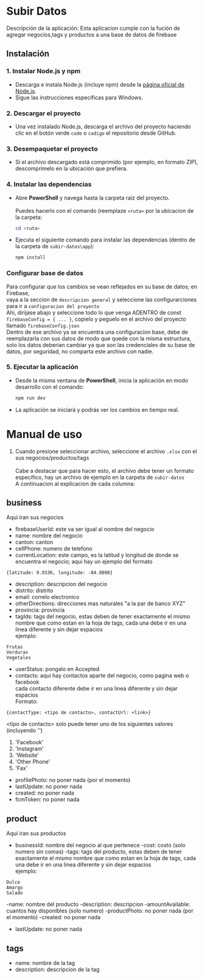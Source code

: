 # Subir Datos
Descripción de la aplicación:
Esta aplicacion cumple con la fución de agregar negocios,tags y productos a una base de datos de firebase

## Instalación

### 1. Instalar Node.js y npm

- Descarga e instala Node.js (incluye npm) desde la [página oficial de Node.js](https://nodejs.org/).  
- Sigue las instrucciones específicas para Windows.

### 2. Descargar el proyecto

- Una vez instalado Node.js, descarga el archivo del proyecto haciendo clic en el botón verde `code` o `codigo` el repositorio desde GitHub.

### 3. Desempaquetar el proyecto

- Si el archivo descargado está comprimido (por ejemplo, en formato ZIP), descomprímelo en la ubicación que prefiera.

### 4. Instalar las dependencias

- Abre **PowerShell** y navega hasta la carpeta raíz del proyecto.<br><br> Puedes hacerlo con el comando (reemplaze `<ruta>` por la ubicacion de la carpeta:
  ```powershell
  cd <ruta>
  ```
- Ejecuta el siguiente comando para instalar las dependencias (dentro de la carpeta de `subir-datos\app`):
  ```powershell
  npm install
  ```
### Configurar base de datos
Para configurar que los cambios se vean reflejados en su base de datos; en Firebase,
<br> vaya a la seccion de `descripcion general` y seleccione las configurarciones para ir a `configuracion del proyecto`<br>
Ahi, dirijase abajo y seleccione todo lo que venga ADENTRO de const `firebaseConfig = { ... }`, copielo y peguelo en el archivo del proyecto llamado `firebaseConfig.json`<br>
Dentro de ese archivo ya se encuentra una configuracion base, debe de reemplazarla con sus datos de modo que quede con la misma estructura, solo los datos deberian cambiar ya que son las credenciales de su base de datos, por seguridad, no comparta este archivo con nadie.
### 5. Ejecutar la aplicación

- Desde la misma ventana de **PowerShell**, inicia la aplicación en modo desarrollo con el comando:
  ```powershell
  npm run dev
  ```
- La aplicación se iniciará y podrás ver los cambios en tiempo real.

# Manual de uso
1. Cuando presione seleccionar archivo, seleccione el archivo `.xlsx` con el sus negocios/productos/tags<br><br>
Cabe a destacar que para hacer esto, el archivo debe tener un formato especifico, hay un archivo de ejemplo en la carpeta de `subir-datos` <br>
A continuacion al explicacion de cada columna:
## business
Aqui iran sus negocios
- firebaseUserId: este va ser igual al nombre del negocio
- name: nombre del negocio
- canton: canton
- cellPhone: numero de telefono
- currentLocation: este campo, es la latitud y longitud de donde se encuentra el negocio;
aqui hay un ejemplo del formato 
```
{latitude: 9.9336, longitude: -84.0800}
```
- description: descripcion del negocio
- distrito: distrito
- email: correlo electronico
- otherDirections: direcciones mas naturales "a la par de banco XYZ"
- provincia: provincia
- tagIds: tags del negocio, estas deben de tener exactamente el mismo nombre que como estan en la hoja de tags, cada una debe ir en una linea diferente y sin dejar espacios<br>
ejemplo:
```
Frutas
Verduras
Vegetales
```
- userStatus: pongalo en Accepted
- contacts: aqui hay contactos aparte del negocio, como pagina web o facebook<br>
cada contacto diferente debe ir en una linea diferente y sin dejar espacios<br>
Formato:
```
{contactType: <tipo de contacto>, contactUrl: <link>}
```
\<tipo de contacto\> solo puede tener uno de los siguientes valores (incluyendo '')<br>
1. 'Facebook'
2. 'Instagram'
3. 'Website'
4. 'Other Phone'
5. 'Fax'

- profilePhoto: no poner nada (por el momento)
- lastUpdate: no poner nada
- created: no poner nada
- fcmToken: no poner nada
 ## product
Aqui iran sus productos
- businessId: nombre del negocio al que pertenece
-cost: costo (solo numero sin comas)
-tags: tags del producto, estas deben de tener exactamente el mismo nombre que como estan en la hoja de tags, cada una debe ir en una linea diferente y sin dejar espacios<br>
ejemplo:
```
Dulce
Amargo
Salado
```
-name: nombre del producto
-description: descripcion
-amountAvailable: cuantos hay disponibles (solo numero)
-productPhoto: no poner nada (por el momento)
-created:  no poner nada
- lastUpdate:  no poner nada

## tags
- name: nombre de la tag
- description: descripcion de la tag

